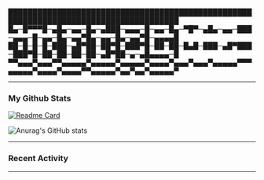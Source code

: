 
█████████████████████████████████████████████████████████████████████████████████████
█▄─█▀▀▀█─▄█▄─▄▄─█▄─▄███─▄▄▄─█─▄▄─█▄─▀█▀─▄█▄─▄▄─███─▄▄▄─█─▄▄─█▄─▄▄▀█▄─▄▄─█▄─▄▄▀█─▄▄▄▄█
██─█─█─█─███─▄█▀██─██▀█─███▀█─██─██─█▄█─███─▄█▀███─███▀█─██─██─██─██─▄█▀██─▄─▄█▄▄▄▄─█
▀▀▄▄▄▀▄▄▄▀▀▄▄▄▄▄▀▄▄▄▄▄▀▄▄▄▄▄▀▄▄▄▄▀▄▄▄▀▄▄▄▀▄▄▄▄▄▀▀▀▄▄▄▄▄▀▄▄▄▄▀▄▄▄▄▀▀▄▄▄▄▄▀▄▄▀▄▄▀▄▄▄▄▄▀

***

### My Github Stats ###

[![Readme Card](https://github-readme-stats.vercel.app/api/pin/?username=naaoufal&repo=github-readme-stats)](https://github.com/anuraghazra/github-readme-stats)

![Anurag's GitHub stats](https://github-readme-stats.vercel.app/api?username=naaoufal&show_icons=true&theme=radical)

***

### Recent Activity

<!--START_SECTION:activity-->
<!--END_SECTION:activity-->

***
